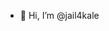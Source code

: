 - 👋 Hi, I’m @jail4kale


<!---
tomm02/tomm02 is a ✨ special ✨ repository because its `README.md` (this file) appears on your GitHub profile.
You can click the Preview link to take a look at your changes.
--->
